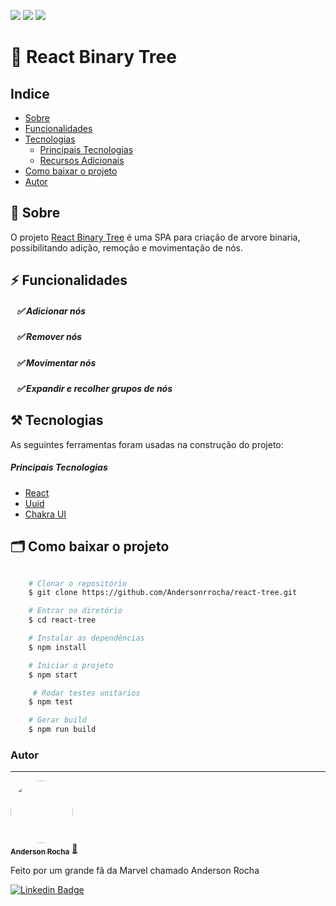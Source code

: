 <img src="https://img.shields.io/npm/v/react?label=React"/> <img src="https://img.shields.io/github/languages/code-size/Andersonrrocha/react-comics"/> <img src="https://img.shields.io/github/license/Andersonrrocha/react-comics"/>

# 🌳 React Binary Tree

## Indice

- [Sobre](#-sobre)
- [Funcionalidades](#-funcionalidades)
- [Tecnologias](#-tecnologias)
  - [Principais Tecnologias](#-principais-tecnologias)
  - [Recursos Adicionais](#-recursos-adicionais-utilizados)
- [Como baixar o projeto](#-como-baixar-o-projeto)
- [Autor](#-autor)

## 🔖 Sobre

O projeto <a href="https://github.com/Andersonrrocha/react-tree">React Binary Tree</a> é uma SPA para criação de arvore binaria, possibilitando adição, remoção e movimentação de nós.

## ⚡ Funcionalidades

##### &nbsp;&nbsp;&nbsp;✅ Adicionar nós

##### &nbsp;&nbsp;&nbsp;✅ Remover nós

##### &nbsp;&nbsp;&nbsp;✅ Movimentar nós

##### &nbsp;&nbsp;&nbsp;✅ Expandir e recolher grupos de nós

## ⚒️ Tecnologias

As seguintes ferramentas foram usadas na construção do projeto:

##### Principais Tecnologias

- [React](https://pt-br.reactjs.org/)
- [Uuid](https://github.com/thenativeweb/uuidv4)
- [Chakra UI](https://github.com/chakra-ui/chakra-ui)

## 🗂 Como baixar o projeto

```bash

    # Clonar o repositório
    $ git clone https://github.com/Andersonrrocha/react-tree.git

    # Entrar no diretório
    $ cd react-tree

    # Instalar as dependências
    $ npm install

    # Iniciar o projeto
    $ npm start

     # Rodar testes unitarios
    $ npm test

    # Gerar build
    $ npm run build
```

### Autor

---

<a href="https://github.com/Andersonrrocha">
 <img style="border-radius: 50%;" src="https://avatars.githubusercontent.com/u/47790040?s=400&u=aebba8b4677071ece269291a65e56534db5cc52c&v=4" width="100px;" alt=""/>
 <br />
 <sub><b>Anderson Rocha</b></sub></a> <a href="https://github.com/Andersonrrocha" title="Github">🚀</a>

Feito por um grande fã da Marvel chamado Anderson Rocha

[![Linkedin Badge](https://img.shields.io/badge/-Anderson-blue?style=flat-square&logo=Linkedin&logoColor=white&link=https://www.linkedin.com/in/anderson-rocha-852724127/)](https://www.linkedin.com/in/anderson-rocha-852724127/)
